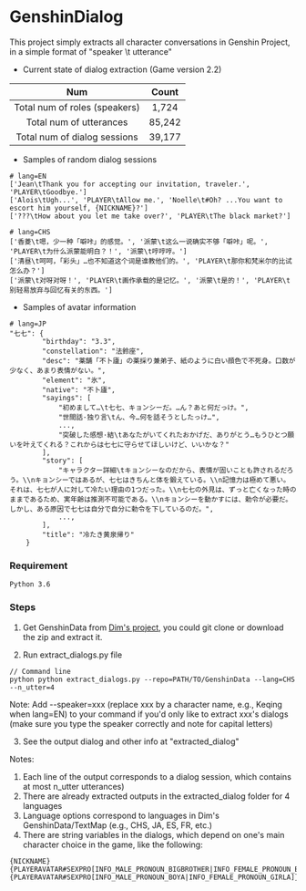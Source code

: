 # GenshinDialog
This project simply extracts all character conversations in Genshin Project, in a simple format of "speaker \t utterance"

- Current state of dialog extraction (Game version 2.2)

| Num  | Count | 
:-----------: | :-----------:  |
| Total num of roles (speakers)   | 1,724  |
| Total num of utterances  | 85,242  |
| Total num of dialog sessions  | 39,177 |

- Samples of random dialog sessions
~~~
# lang=EN
['Jean\tThank you for accepting our invitation, traveler.', 'PLAYER\tGoodbye.']
['Alois\tUgh...', 'PLAYER\tAllow me.', 'Noelle\t#Oh? ...You want to escort him yourself, {NICKNAME}?']
['???\tHow about you let me take over?', 'PLAYER\tThe black market?']

# lang=CHS
['香菱\t嗯，少一种「噼咔」的感觉。', '派蒙\t这么一说确实不够「噼咔」呢。', 'PLAYER\t为什么派蒙能明白？！', '派蒙\t哼哼哼。']
['清昼\t呵呵，「彩头」…也不知道这个词是谁教他们的。', 'PLAYER\t那你和梵米尔的比试怎么办？']
['派蒙\t对呀对呀！', 'PLAYER\t画作承载的是记忆。', '派蒙\t是的！', 'PLAYER\t别轻易放弃与回忆有关的东西。']
~~~
- Samples of avatar information
~~~
# lang=JP
"七七": {
        "birthday": "3.3",
        "constellation": "法鈴座",
        "desc": "薬舗「不卜廬」の薬採り兼弟子、紙のように白い顔色で不死身。口数が少なく、あまり表情がない。",
        "element": "氷",
        "native": "不卜廬",
        "sayings": [
            "初めまして…\t七七、キョンシーだ。…ん？あと何だっけ。",
            "世間話·独り言\tん、今…何を話そうとしたっけ…",
            ...,
            "突破した感想·結\tあなたがいてくれたおかげだ、ありがとう…もうひとつ願いを叶えてくれる？これからは七七に守らせてほしいけど、いいかな？"
        ],
        "story": [
            "キャラクター詳細\tキョンシーなのだから、表情が固いことも許されるだろう。\\nキョンシーではあるが、七七はきちんと体を鍛えている。\\n記憶力は極めて悪い。それは、七七が人に対して冷たい理由の1つだった。\\n七七の外見は、ずっと亡くなった時のままであるため、実年齢は推測不可能である。\\nキョンシーを動かすには、勅令が必要だ。しかし、ある原因で七七は自分で自分に勅令を下しているのだ。",
            ...,
        ],
        "title": "冷たき黄泉帰り"
    }
~~~

### Requirement
~~~
Python 3.6
~~~

### Steps
1. Get GenshinData from [Dim's project](https://github.com/Dimbreath/GenshinData), you could git clone or download the zip and extract it.

2. Run extract_dialogs.py file
~~~
// Command line
python python extract_dialogs.py --repo=PATH/TO/GenshinData --lang=CHS --n_utter=4
~~~
Note: Add --speaker=xxx (replace xxx by a character name, e.g., Keqing when lang=EN) to your command if you'd only like to extract xxx's dialogs (make sure you type the speaker correctly and note for capital letters)

3. See the output dialog and other info at "extracted_dialog"

Notes:

1. Each line of the output corresponds to a dialog session, which contains at most n_utter utterances)
2. There are already extracted outputs in the extracted_dialog folder for 4 languages
3. Language options correspond to languages in Dim's GenshinData/TextMap (e.g., CHS, JA, ES, FR, etc.)
4. There are string variables in the dialogs, which depend on one's main character choice in the game, like the following:
~~~
{NICKNAME}
{PLAYERAVATAR#SEXPRO[INFO_MALE_PRONOUN_BIGBROTHER|INFO_FEMALE_PRONOUN_BIGSISTER]}
{PLAYERAVATAR#SEXPRO[INFO_MALE_PRONOUN_BOYA|INFO_FEMALE_PRONOUN_GIRLA]}
~~~